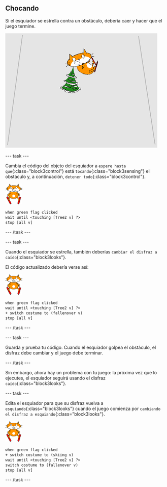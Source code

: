 ## Chocando

Si el esquiador se estrella contra un obstáculo, debería caer y hacer que el juego termine.

![esquiador chocado](images/skier_crash.png)

--- task ---

Cambia el código del objeto del esquiador a `espere hasta que`{:class="block3control"} está `tocando`{:class="block3sensing"} el obstáculo y, a continuación, `detener todo`{:class="block3control"}.

![objeto esquiador](images/skier_sprite_small.png)

```blocks3
when green flag clicked
wait until <touching [Tree2 v] ?>
stop [all v]
```

--- /task ---

--- task ---

Cuando el esquiador se estrella, también deberías `cambiar el disfraz a caído`{:class="block3looks"}.

El código actualizado debería verse así:

![objeto esquiador](images/skier_sprite_small.png)

```blocks3
when green flag clicked
wait until <touching [Tree2 v] ?>
+ switch costume to (fallenover v)
stop [all v]
```

--- /task ---

--- task ---

Guarda y prueba tu código. Cuando el esquiador golpea el obstáculo, el disfraz debe cambiar y el juego debe terminar.

--- /task ---

Sin embargo, ahora hay un problema con tu juego: la próxima vez que lo ejecutes, el esquiador seguirá usando el disfraz `caído`{:class="block3looks"}.

--- task ---

Edita el esquiador para que su disfraz vuelva a `esquiando`{:class="block3looks"} cuando el juego comienza por `cambiando el disfraz a esquiando`{:class="block3looks"}.

![objeto esquiador](images/skier_sprite_small.png)

```blocks3
when green flag clicked
+ switch costume to (skiing v)
wait until <touching [Tree2 v] ?>
switch costume to (fallenover v)
stop [all v]
```

--- /task ---